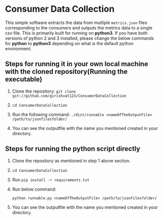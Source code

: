 # Consumer Data Collection 

This simple software extracts the data from mutliple `metrics.json` files corresponding to the consumers and 
outputs the metrics data to a single csv file. This is primarily built for running on **python3**. If you have both versions of python 2 and 3 installed, please change the below commands for **python** to **python3** depending on what is the default python environment.

## Steps for running it in your own local machine with the cloned repository(Running the executable)

1. Clone the repository:
  ```git clone git://github.com/girishvat123/ConsumerDataCollection``` 

2. ```cd ConsumerDataCollection```

3. Run the following command:
    ```./dist/runnable <nameOfTheOutputFile> /path/to/jsonfilesfolder/```

4. You can see the outputfile with the name you mentioned created in your directory. 

## Steps for running the python script directly 

1. Clone the repository as mentioned in step 1 above section.

2. ```cd ConsumerDataCollection```

3. Run ```pip install -r requirements.txt```

4. Run below command:

   ```python runnable.py <nameOfTheOutputFile> /path/to/jsonfilesfolder/```

5. You can see the outputfile with the name you mentioned created in your directory.    

